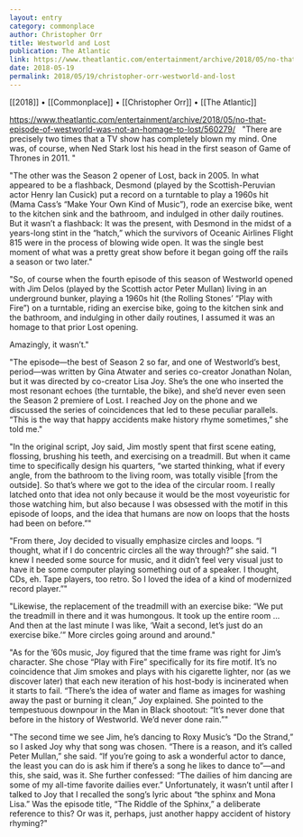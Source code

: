 ```yaml
---
layout: entry
category: commonplace
author: Christopher Orr
title: Westworld and Lost
publication: The Atlantic
link: https://www.theatlantic.com/entertainment/archive/2018/05/no-that-episode-of-westworld-was-not-an-homage-to-lost/560279/
date: 2018-05-19
permalink: 2018/05/19/christopher-orr-westworld-and-lost
---
```


[[2018]] • [[Commonplace]] • [[Christopher Orr]] • [[The Atlantic]]

https://www.theatlantic.com/entertainment/archive/2018/05/no-that-episode-of-westworld-was-not-an-homage-to-lost/560279/
 
"There are precisely two times that a TV show has completely blown my mind. One was, of course, when Ned Stark lost his head in the first season of Game of Thrones in 2011. "

"The other was the Season 2 opener of Lost, back in 2005. In what appeared to be a flashback, Desmond (played by the Scottish-Peruvian actor Henry Ian Cusick) put a record on a turntable to play a 1960s hit (Mama Cass’s “Make Your Own Kind of Music”), rode an exercise bike, went to the kitchen sink and the bathroom, and indulged in other daily routines. But it wasn’t a flashback: It was the present, with Desmond in the midst of a years-long stint in the “hatch,” which the survivors of Oceanic Airlines Flight 815 were in the process of blowing wide open. It was the single best moment of what was a pretty great show before it began going off the rails a season or two later."

"So, of course when the fourth episode of this season of Westworld opened with Jim Delos (played by the Scottish actor Peter Mullan) living in an underground bunker, playing a 1960s hit (the Rolling Stones’ “Play with Fire”) on a turntable, riding an exercise bike, going to the kitchen sink and the bathroom, and indulging in other daily routines, I assumed it was an homage to that prior Lost opening.

Amazingly, it wasn’t."

"The episode—the best of Season 2 so far, and one of Westworld’s best, period—was written by Gina Atwater and series co-creator Jonathan Nolan, but it was directed by co-creator Lisa Joy. She’s the one who inserted the most resonant echoes (the turntable, the bike), and she’d never even seen the Season 2 premiere of Lost. I reached Joy on the phone and we discussed the series of coincidences that led to these peculiar parallels. “This is the way that happy accidents make history rhyme sometimes,” she told me."

"In the original script, Joy said, Jim mostly spent that first scene eating, flossing, brushing his teeth, and exercising on a treadmill. But when it came time to specifically design his quarters, “we started thinking, what if every angle, from the bathroom to the living room, was totally visible [from the outside]. So that’s where we got to the idea of the circular room. I really latched onto that idea not only because it would be the most voyeuristic for those watching him, but also because I was obsessed with the motif in this episode of loops, and the idea that humans are now on loops that the hosts had been on before.”"

"From there, Joy decided to visually emphasize circles and loops. “I thought, what if I do concentric circles all the way through?” she said. “I knew I needed some source for music, and it didn’t feel very visual just to have it be some computer playing something out of a speaker. I thought, CDs, eh. Tape players, too retro. So I loved the idea of a kind of modernized record player.”"

"Likewise, the replacement of the treadmill with an exercise bike: “We put the treadmill in there and it was humongous. It took up the entire room ... And then at the last minute I was like, ‘Wait a second, let’s just do an exercise bike.’” More circles going around and around."

"As for the ’60s music, Joy figured that the time frame was right for Jim’s character. She chose “Play with Fire” specifically for its fire motif. It’s no coincidence that Jim smokes and plays with his cigarette lighter, nor (as we discover later) that each new iteration of his host-body is incinerated when it starts to fail. “There’s the idea of water and flame as images for washing away the past or burning it clean,” Joy explained. She pointed to the tempestuous downpour in the Man in Black shootout: “It’s never done that before in the history of Westworld. We’d never done rain.”"

"The second time we see Jim, he’s dancing to Roxy Music’s “Do the Strand,” so I asked Joy why that song was chosen. “There is a reason, and it’s called Peter Mullan,” she said. “If you’re going to ask a wonderful actor to dance, the least you can do is ask him if there’s a song he likes to dance to”—and this, she said, was it. She further confessed: “The dailies of him dancing are some of my all-time favorite dailies ever.” Unfortunately, it wasn’t until after I talked to Joy that I recalled the song’s lyric about “the sphinx and Mona Lisa.” Was the episode title, “The Riddle of the Sphinx,” a deliberate reference to this? Or was it, perhaps, just another happy accident of history rhyming?"